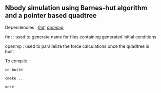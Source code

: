 ## Nbody simulation using Barnes-hut algorithm and a pointer based quadtree

Dependencies : [*fmt*](https://github.com/fmtlib/fmt), [*openmp*](https://www.openmp.org/)

fmt : used to generate name for files containing generated initial conditions

openmp : used to parallelize the force calculations once the quadtree is built


To compile : 

`cd build`

`cmake ..`

`make`

